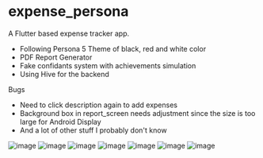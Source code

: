 # expense_persona

A Flutter based expense tracker app.
- Following Persona 5 Theme of black, red and white color
- PDF Report Generator
- Fake confidants system with achievements simulation
- Using Hive for the backend

Bugs

- Need to click description again to add expenses
- Background box in report_screen needs adjustment since the size is too large for Android Display
- And a lot of other stuff I probably don't know
  


![image](https://github.com/user-attachments/assets/811fd0e7-4fb4-4b78-ae16-9f7b58987eee)
![image](https://github.com/user-attachments/assets/2aef0656-2beb-4831-a091-33ba0ff1d194)
![image](https://github.com/user-attachments/assets/5aadefef-a7f1-48d8-8425-cebf24f849f2)
![image](https://github.com/user-attachments/assets/68a14f1a-b5fd-46ce-9f5e-149b50508261)
![image](https://github.com/user-attachments/assets/8d1e6f40-a499-440d-a9e9-72492848c1d2)
![image](https://github.com/user-attachments/assets/fe033ad3-3128-4a53-b3a5-56100cf900f1)
![image](https://github.com/user-attachments/assets/d57b3f71-9186-4cc6-8871-b0cb2a04a85f)











